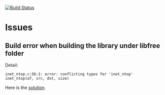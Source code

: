 [![Build Status](https://travis-ci.org/Frederick-S/unpv13e.svg?branch=master)](https://travis-ci.org/Frederick-S/unpv13e)
# Issues
## Build error when building the library under libfree folder
Detail:
```
inet_ntop.c:56:1: error: conflicting types for 'inet_ntop'
inet_ntop(af, src, dst, size)
```

Here is the [solution](https://stackoverflow.com/questions/7947960/unix-network-programming-book-code-has-bugs-due-to-old-os-how-to-solve-this-or).
